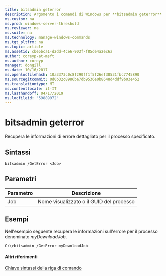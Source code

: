 ```yaml
---
title: bitsadmin geterror
description: Argomento i comandi di Windows per **bitsadmin geterror** -estratto di informazioni dettagliate sull'errore per il processo specificato.
ms.custom: na
ms.prod: windows-server-threshold
ms.reviewer: na
ms.suite: na
ms.technology: manage-windows-commands
ms.tgt_pltfrm: na
ms.topic: article
ms.assetid: cbe5bca1-d2dd-4ce6-903f-f85de4a2ec6a
author: coreyp-at-msft
ms.author: coreyp
manager: dongill
ms.date: 10/16/2017
ms.openlocfilehash: 10a3373c0c8f290ff1f5f26ef38531fbc7745890
ms.sourcegitcommit: 0d0b32c8986ba7db9536e0b8648d4ddf9b03e452
ms.translationtype: MT
ms.contentlocale: it-IT
ms.lasthandoff: 04/17/2019
ms.locfileid: "59889972"
---
```

# <a name="bitsadmin-geterror"></a>bitsadmin geterror



Recupera le informazioni di errore dettagliato per il processo specificato.

## <a name="syntax"></a>Sintassi

```
bitsadmin /GetError <Job>
```

## <a name="parameters"></a>Parametri

|Parametro|Descrizione|
|---------|-----------|
|Job|Nome visualizzato o il GUID del processo|

## <a name="BKMK_examples"></a>Esempi

Nell'esempio seguente recupera le informazioni sull'errore per il processo denominato *myDownloadJob*.
```
C:\>bitsadmin /GetError myDownloadJob
```

#### <a name="additional-references"></a>Altri riferimenti

[Chiave sintassi della riga di comando](command-line-syntax-key.md)